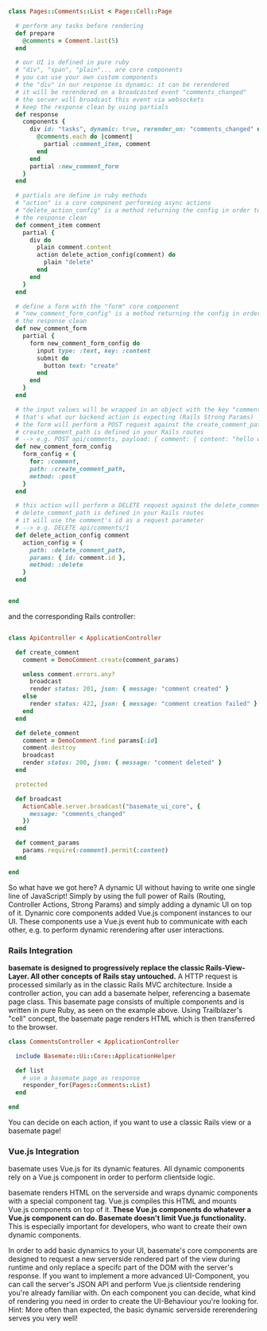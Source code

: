 
```ruby
class Pages::Comments::List < Page::Cell::Page

  # perform any tasks before rendering
  def prepare
    @comments = Comment.last(5)
  end

  # our UI is defined in pure ruby
  # "div", "span", "plain"... are core components
  # you can use your own custom components
  # the "div" in our response is dynamic: it can be rerendered
  # it will be rerendered on a broadcasted event "comments_changed"
  # the server will broadcast this event via websockets
  # keep the response clean by using partials
  def response
    components {
      div id: "tasks", dynamic: true, rerender_on: "comments_changed" do
        @comments.each do |comment|
          partial :comment_item, comment
        end
      end
      partial :new_comment_form
    }
  end

  # partials are define in ruby methods
  # "action" is a core component performing async actions
  # "delete_action_config" is a method returning the config in order to keep
  # the response clean
  def comment_item comment
    partial {
      div do
        plain comment.content
        action delete_action_config(comment) do
          plain "delete"
        end
      end
    }
  end

  # define a form with the "form" core component
  # "new_comment_form_config" is a method returning the config in order to keep
  # the response clean
  def new_comment_form
    partial {
      form new_comment_form_config do
        input type: :text, key: :content
        submit do
          button text: "create"
        end
      end
    }
  end

  # the input values will be wrapped in an object with the key "comment".
  # that's what our backend action is expecting (Rails Strong Params)
  # the form will perform a POST request against the create_comment_path
  # create_comment_path is defined in your Rails routes
  # --> e.g. POST api/comments, payload: { comment: { content: "hello world" } }
  def new_comment_form_config
    form_config = {
      for: :comment,
      path: :create_comment_path,
      method: :post
    }
  end

  # this action will perform a DELETE request against the delete_comment_path
  # delete_comment_path is defined in your Rails routes
  # it will use the comment's id as a request parameter
  # --> e.g. DELETE api/comments/1
  def delete_action_config comment
    action_config = {
      path: :delete_comment_path,
      params: { id: comment.id },
      method: :delete
    }
  end


end
```

and the corresponding Rails controller:

```ruby

class ApiController < ApplicationController

  def create_comment
    comment = DemoComment.create(comment_params)

    unless comment.errors.any?
      broadcast
      render status: 201, json: { message: "comment created" }
    else
      render status: 422, json: { message: "comment creation failed" }
    end
  end

  def delete_comment
    comment = DemoComment.find params[:id]
    comment.destroy
    broadcast
    render status: 200, json: { message: "comment deleted" }
  end

  protected

  def broadcast
    ActionCable.server.broadcast("basemate_ui_core", {
      message: "comments_changed"
    })
  end

  def comment_params
    params.require(:comment).permit(:content)
  end

end
```
So what have we got here? A dynamic UI without having to write one single line
of JavaScript! Simply by using the full power of Rails (Routing, Controller
Actions, Strong Params) and simply adding a dynamic UI on top of it. Dynamic
core components added Vue.js component instances to our UI.
These components use a Vue.js event hub to communicate with each other, e.g.
to perform dynamic rerendering after user interactions.

### Rails Integration

**basemate is designed to progressively replace the classic Rails-View-Layer. All
other concepts of Rails stay untouched.**
A HTTP request is processed similarly as in the classic Rails MVC architecture.
Inside a controller action, you can add a basemate helper, referencing a basemate page
class. This basemate page consists of multiple components and is written in pure Ruby,
as seen on the example above. Using Trailblazer's "cell" concept, the basemate page
renders HTML which is then transferred to the browser.

```ruby
class CommentsController < ApplicationController

  include Basemate::Ui::Core::ApplicationHelper

  def list
    # use a basemate page as response
    responder_for(Pages::Comments::List)
  end

end
```

You can decide on each action, if you want to use a classic Rails view or a basemate page!

### Vue.js Integration

basemate uses Vue.js for its dynamic features. All dynamic components rely on a
Vue.js component in order to perform clientside logic.

basemate renders HTML on the serverside and wraps dynamic components with a special
component tag. Vue.js compiles this HTML and mounts Vue.js components on top of it.
**These Vue.js components do whatever a Vue.js component can do. Basemate doesn't
limit Vue.js functionality.** This is especially important for developers, who want
to create their own dynamic components.

In order to add basic dynamics to your UI, basemate's core components are designed
to request a new serverside rendered part of the view during runtime and only replace a specifc
part of the DOM with the server's response. If you want to implement a more advanced
UI-Component, you can call the server's JSON API and perform Vue.js clientside rendering you're
already familiar with. On each component you can decide, what kind of rendering you
need in order to create the UI-Behaviour you're looking for. Hint: More often than expected,
the basic dynamic serverside rererendering serves you very well!
